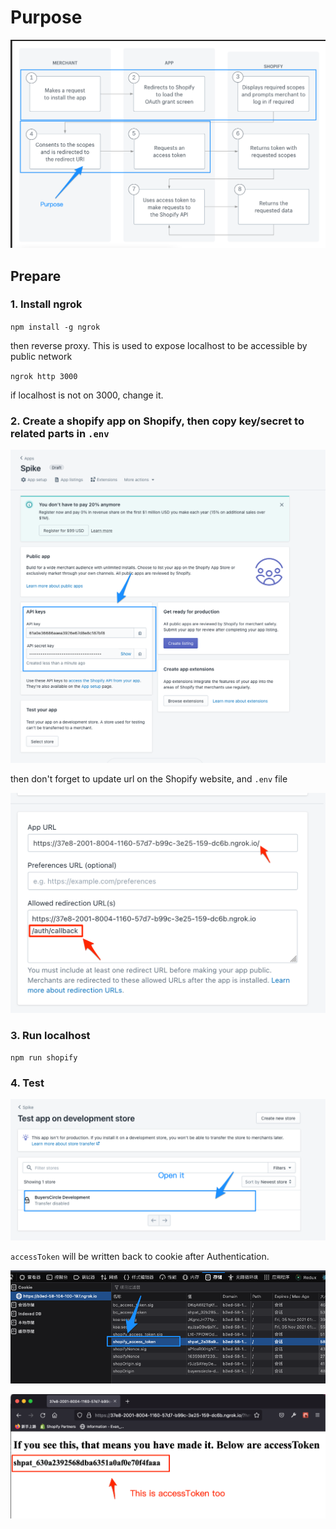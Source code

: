 # Purpose

![screenshot](/target.png)

## Prepare

### 1. Install ngrok

`
npm install -g ngrok
`

then reverse proxy. This is used to expose localhost to be accessible by public network

`ngrok http 3000`

if localhost is not on 3000, change it.


### 2. Create a shopify app on Shopify, then copy key/secret to related parts in `.env`

![screenshot](/key-secret.png)

then don't forget to update url on the Shopify website, and `.env` file

![screenshot](/ngrok.png)

### 3. Run localhost

`npm run shopify`

### 4. Test


![screenshot](/install-app.png)

 `accessToken` will be written back to cookie after Authentication.

![screenshot](/token.png)

![screenshot](/access-token.png)